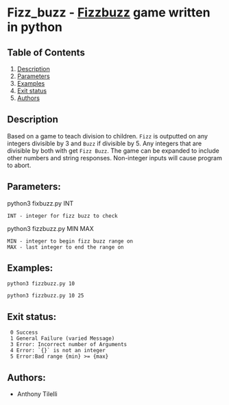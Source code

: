 # Fizz_buzz - [Fizzbuzz](https://en.wikipedia.org/wiki/Fizz_buzz) game written in python

## Table of Contents

1. [Description](#Description)
2. [Parameters](#Parameters)
3. [Examples](#Examples)
4. [Exit status](#Exit_status)
5. [Authors](#Authors)

## Description                <a name= "Description"></a>

  Based on a game to teach division to children. `Fizz` is outputted on any integers divisible by 3 and `Buzz`
  if divisible by 5. Any integers that are divisible by both with get `Fizz Buzz`. The game can be expanded to 
  include other numbers and string responses. Non-integer inputs will cause program to abort.

## Parameters:               <a name="Parameters"></a>

  python3 fixbuzz.py INT

    INT - integer for fizz buzz to check

  python3 fizzbuzz.py MIN MAX

    MIN - integer to begin fizz buzz range on
    MAX - last integer to end the range on

## Examples:                 <a name="Examples"></a>

`python3 fizzbuzz.py 10`

`python3 fizzbuzz.py 10 25`

## Exit status:              <a name="Exit_status"></a>

     0 Success
     1 General Failure (varied Message)
     3 Error: Incorrect number of Arguments
     4 Error: `{}` is not an integer
     5 Error:Bad range {min} >= {max}

## Authors:                  <a name="Authors"></a>

- Anthony Tilelli
